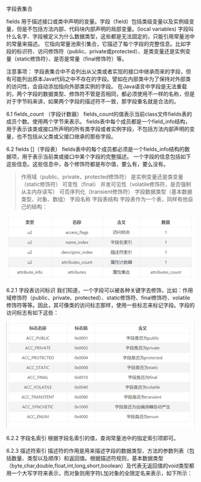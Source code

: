 字段表集合

fields
用于描述接口或类中声明的变量。字段（field）包括类级变量以及实例级变量，但是不包括方法内部、代码块内部声明的局部变量。(local variables)
字段叫什么名字、字段被定义为什么数据类型，这些都是无法固定的，只能引用常量池中的常量来描述。
它指向常量池索引集合，它描述了每个字段的完整信息。比如字段的标识符、访问修饰符（public、private或protected）、是类变量还是实例变量（static修饰符）、是否是常量（final修饰符）等。

 注意事项：
字段表集合中不会列出从父类或者实现的接口中继承而来的字段，但有可能列出原本Java代码之中不存在的字段。譬如在内部类中为了保持对外部类的访问性，会自动添加指向外部类实例的字段。
在Java语言中字段是无法重载的，两个字段的数据类型、修饰符不管是否相同，都必须使用不一样的名称，但是对于字节码来讲，如果两个字段的描述符不一致，那字段重名就是合法的。



6.1 fields_count （字段计数器）
fields_count的值表示当前class文件fields表的成员个数。使用两个字节来表示。
fields表中每个成员都是一个field_info结构，用于表示该类或接口所声明的所有类字段或者实例字段，不包括方法内部声明的变量，也不包括从父类或父接口继承的那些字段。



6.2 fields []（字段表）
fields表中的每个成员都必须是一个fields_info结构的数据项，用于表示当前类或接口中某个字段的完整描述。
一个字段的信息包括如下这些信息。这些信息中，各个修饰符都是布尔值，要么有，要么没有。
>作用域（public、private、protected修饰符）
>是实例变量还是类变量（static修饰符）
>可变性（final）
>并发可见性（volatile修饰符，是否强制从主内存读写）
>可否序列化（transient修饰符）
>字段数据类型（基本数据类型、对象、数组）
>字段名称
> 字段表结构
>字段表作为一个表，同样有他自己的结构：

![image-20240104204917212](image/image-20240104204917212.png)

6.2.1 字段表访问标识
我们知道，一个字段可以被各种关键字去修饰，比如：作用域修饰符（public、private、protected）、static修饰符、final修饰符、volatile修饰符等等。因此，其可像类的访问标志那样，使用一些标志来标记字段。字段的访问标志有如下这些：

![image-20240104205008917](image/image-20240104205008917.png)

6.2.2 字段名索引
根据字段名索引的值，查询常量池中的指定索引项即可。



6.2.3 描述符索引
描述符的作用是用来描述字段的数据类型、方法的参数列表（包括数量、类型以及顺序）和返回值。根据描述符规则，基本数据类型（byte,char,double,float,int,long,short,boolean）及代表无返回值的void类型都用一个大写字符来表示，而对象则用字符L加对象的全限定名来表示，如下所示：